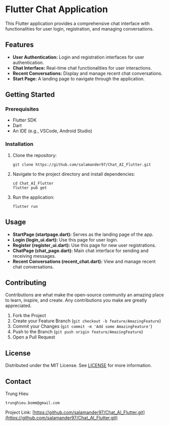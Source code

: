 
# Flutter Chat Application

This Flutter application provides a comprehensive chat interface with functionalities for user login, registration, and managing conversations.

## Features

- **User Authentication:** Login and registration interfaces for user authentication.
- **Chat Interface:** Real-time chat functionalities for user interactions.
- **Recent Conversations:** Display and manage recent chat conversations.
- **Start Page:** A landing page to navigate through the application.

## Getting Started

### Prerequisites

- Flutter SDK
- Dart
- An IDE (e.g., VSCode, Android Studio)

### Installation

1. Clone the repository:

   ```shell
   git clone https://github.com/salamander97/Chat_AI_Flutter.git
   ```

2. Navigate to the project directory and install dependencies:

   ```shell
   cd Chat_AI_Flutter
   flutter pub get
   ```

3. Run the application:

   ```shell
   flutter run
   ```

## Usage

- **StartPage (startpage.dart):** Serves as the landing page of the app.
- **Login (login_ui.dart):** Use this page for user login.
- **Register (register_ui.dart):** Use this page for new user registrations.
- **ChatPage (chat_page.dart):** Main chat interface for sending and receiving messages.
- **Recent Conversations (recent_chat.dart):** View and manage recent chat conversations.

## Contributing

Contributions are what make the open-source community an amazing place to learn, inspire, and create. Any contributions you make are greatly appreciated.

1. Fork the Project
2. Create your Feature Branch (`git checkout -b feature/AmazingFeature`)
3. Commit your Changes (`git commit -m 'Add some AmazingFeature'`)
4. Push to the Branch (`git push origin feature/AmazingFeature`)
5. Open a Pull Request

## License

Distributed under the MIT License. See [LICENSE](LICENSE) for more information.

## Contact

Trung Hieu
```
trunghieu.bomm@gmail.com
```
Project Link: [https://github.com/salamander97/Chat_AI_Flutter.git](https://github.com/salamander97/Chat_AI_Flutter.git)


